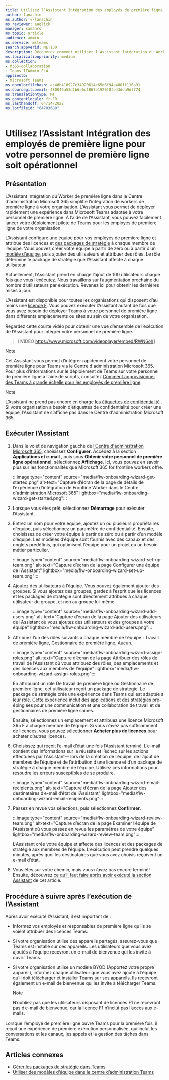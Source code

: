 ```yaml
---
title: Utilisez l’Assistant Intégration des employés de première ligne pour votre personnel de première ligne soit opérationnel
author: lanachin
ms.author: v-lanachin
ms.reviewer: aaglick
manager: samanro
ms.topic: article
audience: admin
ms.service: msteams
search.appverid: MET150
description: Découvrez comment utiliser l’Assistant Intégration du Worker de première ligne pour déployer rapidement une expérience dans Teams adaptée aux employés et aux gestionnaires de première ligne de votre organisation.
ms.localizationpriority: medium
ms.collection:
- M365-collaboration
- Teams_ITAdmin_FLW
appliesto:
- Microsoft Teams
ms.openlocfilehash: ac4db418927c34920614c65d6f94a400ff116a91
ms.sourcegitcommit: 480046a53dfb6e6cf867e1920f8fb43dda9d3774
ms.translationtype: MT
ms.contentlocale: fr-FR
ms.lasthandoff: 04/14/2022
ms.locfileid: "64703680"
---
```

# <a name="use-the-frontline-worker-onboarding-wizard-to-get-your-frontline-workforce-up-and-running"></a>Utilisez l’Assistant Intégration des employés de première ligne pour votre personnel de première ligne soit opérationnel

## <a name="overview"></a>Présentation

L’Assistant Intégration du Worker de première ligne dans le Centre d'administration Microsoft 365 simplifie l’intégration de workers de première ligne à votre organisation. L’Assistant vous permet de déployer rapidement une expérience dans Microsoft Teams adaptée à votre personnel de première ligne. À l’aide de l’Assistant, vous pouvez facilement lancer votre déploiement pilote de Teams pour les employés de première ligne de votre organisation.

L’Assistant configure une équipe pour vos employés de première ligne et attribue des licences et [des packages de stratégie](manage-policy-packages.md) à chaque membre de l’équipe. Vous pouvez créer votre équipe à partir de zéro ou à partir d’un [modèle d’équipe](get-started-with-teams-templates-in-the-admin-console.md), puis ajouter des utilisateurs et attribuer des rôles. Le rôle détermine le package de stratégie que l’Assistant affecte à chaque utilisateur.

Actuellement, l’Assistant prend en charge l’ajout de 100 utilisateurs chaque fois que vous l’exécutez. Nous travaillons sur l’augmentation prochaine du nombre d’utilisateurs par exécution. Revenez ici pour obtenir les dernières mises à jour.

L’Assistant est disponible pour toutes les organisations qui disposent d’au moins une [licence F](https://www.microsoft.com/microsoft-365/enterprise/frontline). Vous pouvez exécuter l’Assistant autant de fois que vous avez besoin de déployer Teams à votre personnel de première ligne dans différents emplacements ou sites au sein de votre organisation.

Regardez cette courte vidéo pour obtenir une vue d’ensemble de l’exécution de l’Assistant pour intégrer votre personnel de première ligne.

> [!VIDEO https://www.microsoft.com/videoplayer/embed/RWN6oh]

> [!NOTE]
> Cet Assistant vous permet d’intégrer rapidement votre personnel de première ligne pour Teams via le Centre d'administration Microsoft 365. Pour plus d’informations sur le déploiement de Teams sur votre personnel de première ligne à l’aide de scripts, consultez [Comment approvisionner des Teams à grande échelle pour les employés de première ligne](flw-scripted-deployment.md).

> [!NOTE]
> L’Assistant ne prend pas encore en charge [les étiquettes de confidentialité](sensitivity-labels.md) . Si votre organisation a besoin d’étiquettes de confidentialité pour créer une équipe, l’Assistant ne s’affiche pas dans le Centre d'administration Microsoft 365.

## <a name="run-the-wizard"></a>Exécuter l’Assistant

1. Dans le volet de navigation gauche de [l’Centre d'administration Microsoft 365](https://admin.microsoft.com/), choisissez **Configurer**. Accédez à la section **Applications et e-mail** , puis sous **Obtenir votre personnel de première ligne opérationnel**, sélectionnez **Affichage**. Ici, vous pouvez en savoir plus sur les fonctionnalités que Microsoft 365 for frontline workers offre.

    :::image type="content" source="media/flw-onboarding-wizard-get-started.png" alt-text="Capture d’écran de la page de détails de l’expérience d’intégration de Frontline Worker dans le Centre d'administration Microsoft 365" lightbox="media/flw-onboarding-wizard-get-started.png":::

2. Lorsque vous êtes prêt, sélectionnez **Démarrage** pour exécuter l’Assistant.

3. Entrez un nom pour votre équipe, ajoutez un ou plusieurs propriétaires d’équipe, puis sélectionnez un paramètre de confidentialité. Ensuite, choisissez de créer votre équipe à partir de zéro ou à partir d’un modèle d’équipe. Les modèles d’équipe sont fournis avec des canaux et des onglets prédéfinis, qui optimisent l’équipe pour un projet ou un besoin métier particulier.

    :::image type="content" source="media/flw-onboarding-wizard-set-up-team.png" alt-text="Capture d’écran de la page Configurer une équipe de l’Assistant" lightbox="media/flw-onboarding-wizard-set-up-team.png":::

4. Ajoutez des utilisateurs à l’équipe. Vous pouvez également ajouter des groupes. Si vous ajoutez des groupes, gardez à l’esprit que les licences et les packages de stratégie sont directement attribués à chaque utilisateur du groupe, et non au groupe lui-même.

    :::image type="content" source="media/flw-onboarding-wizard-add-users.png" alt-text="Capture d’écran de la page Ajouter des utilisateurs de l’Assistant où vous ajoutez des utilisateurs et des groupes à votre équipe" lightbox="media/flw-onboarding-wizard-add-users.png":::

5. Attribuez l’un des rôles suivants à chaque membre de l’équipe : Travail de première ligne, Gestionnaire de première ligne, Aucun. 
  
    :::image type="content" source="media/flw-onboarding-wizard-assign-roles.png" alt-text="Capture d’écran de la page Attribuer des rôles de travail de l’Assistant où vous attribuez des rôles, des emplacements et des licences aux membres de l’équipe" lightbox="media/flw-onboarding-wizard-assign-roles.png":::

    En attribuant un rôle De travail de première ligne ou Gestionnaire de première ligne, cet utilisateur reçoit un package de stratégie. Le package de stratégie crée une expérience dans Teams qui est adaptée à leur rôle. Cette expérience inclut des applications et des stratégies pré-épinglées pour une communication et une collaboration de travail et de gestionnaires de première ligne saines.

    Ensuite, sélectionnez un emplacement et attribuez une licence Microsoft 365 F à chaque membre de l’équipe. Si vous n’avez pas suffisamment de licences, vous pouvez sélectionner **Acheter plus de licences** pour acheter d’autres licences.  

6. Choisissez qui reçoit l’e-mail d’état une fois l’Assistant terminé. L’e-mail contient des informations sur la réussite et l’échec sur les actions effectuées par l’Assistant&mdash; lors de la création de l’équipe, de l’ajout de membres de l’équipe et de l’attribution d’une licence et d’un package de stratégie à chaque membre de l’équipe. Utilisez ces informations pour résoudre les erreurs susceptibles de se produire.

    :::image type="content" source="media/flw-onboarding-wizard-email-recipients.png" alt-text="Capture d’écran de la page Ajouter des destinataires d’e-mail d’état de l’Assistant" lightbox="media/flw-onboarding-wizard-email-recipients.png":::

7. Passez en revue vos sélections, puis sélectionnez **Confirmer**.

    :::image type="content" source="media/flw-onboarding-wizard-review-team.png" alt-text="Capture d’écran de la page Examiner l’équipe de l’Assistant où vous passez en revue les paramètres de votre équipe" lightbox="media/flw-onboarding-wizard-review-team.png":::

    L’Assistant crée votre équipe et affecte des licences et des packages de stratégie aux membres de l’équipe. L’exécution peut prendre quelques minutes, après quoi les destinataires que vous avez choisis reçoivent un e-mail d’état.

8. Vous êtes sur votre chemin, mais vous n’avez pas encore terminé! Ensuite, découvrez [ce qu’il faut faire après avoir exécuté la section Assistant](#what-to-do-after-running-the-wizard) de cet article.

## <a name="what-to-do-after-running-the-wizard"></a>Procédure à suivre après l’exécution de l’Assistant

Après avoir exécuté l’Assistant, il est important de :

- Informez vos employés et responsables de première ligne qu’ils se voient attribuer des licences Teams.
- Si votre organisation utilise des appareils partagés, assurez-vous que Teams est installé sur ces appareils. Les utilisateurs que vous avez ajoutés à l’équipe recevront un e-mail de bienvenue qui les invite à ouvrir Teams.
- Si votre organisation utilise un modèle BYOD (Apportez votre propre appareil), informez chaque utilisateur que vous avez ajouté à l’équipe qu’il doit télécharger et installer Teams sur ses appareils. Ils recevront également un e-mail de bienvenue qui les invite à télécharger Teams.

    > [!NOTE]
    > N’oubliez pas que les utilisateurs disposant de licences F1 ne recevront pas d’e-mail de bienvenue, car la licence F1 n’inclut pas l’accès aux e-mails.  

Lorsque l’employé de première ligne ouvre Teams pour la première fois, il reçoit une expérience de première exécution personnalisée, qui inclut les conversations et les canaux, les appels et la gestion des tâches dans Teams.

## <a name="related-articles"></a>Articles connexes

- [Gérer les packages de stratégie dans Teams](manage-policy-packages.md)
- [Utiliser des modèles d’équipe dans le centre d’administration Teams](get-started-with-teams-templates-in-the-admin-console.md)
